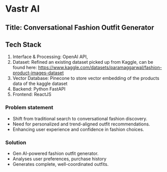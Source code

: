 # **Vastr AI**

## **Title:** Conversational Fashion Outfit Generator

## Tech Stack

1. Interface & Processing: OpenAI API,
2. Dataset: Refined an existing dataset picked up from Kaggle, can be found here: https://www.kaggle.com/datasets/paramaggarwal/fashion-product-images-dataset
3. Vector Database: Pinecone to store vector embedding of the products data of the kaggle dataset
4. Backend: Python FastAPI
5. Frontend: ReactJS

### Problem statement

- Shift from traditional search to conversational fashion discovery.
- Need for personalized and trend-aligned outfit recommendations.
- Enhancing user experience and confidence in fashion choices.

### Solution

- Gen AI-powered fashion outfit generator.
- Analyses user preferences, purchase history
- Generates complete, well-coordinated outfits.


